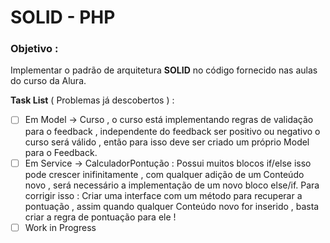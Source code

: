 # SOLID - PHP
### Objetivo :
Implementar o padrão de arquitetura **SOLID** no código fornecido nas aulas do curso da Alura.


**Task List** ( Problemas já descobertos ) :
- [ ] Em Model -> Curso , o curso está implementando regras  de validação para o feedback , independente do feedback ser positivo ou negativo o curso será válido , então para isso deve ser criado um próprio Model para o Feedback.
- [ ] Em Service -> CalculadorPontução : Possui muitos blocos if/else isso pode crescer inifinitamente , com qualquer adição de um Conteúdo novo , será necessário a implementação de um novo bloco else/if.
Para corrigir isso : Criar uma interface com um método para recuperar a pontuação , assim quando qualquer Conteúdo novo for inserido , basta criar a regra de pontuação para ele !
- [ ] Work in Progress